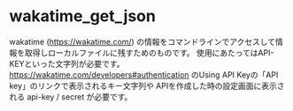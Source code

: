 # wakatime_get_json

wakatime (https://wakatime.com/) の情報をコマンドラインでアクセスして情報を取得しローカルファイルに残すためのものです。
使用にあたってはAPI-KEYといった文字列が必要です。
https://wakatime.com/developers#authentication のUsing API Keyの「API key」のリンクで表示されるキー文字列や
APIを作成した時の設定画面に表示される api-key / secret が必要です。

